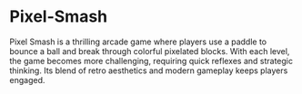 # Pixel-Smash
Pixel Smash is a thrilling arcade game where players use a paddle to bounce a ball and break through colorful pixelated blocks. With each level, the game becomes more challenging, requiring quick reflexes and strategic thinking. Its blend of retro aesthetics and modern gameplay keeps players engaged.
